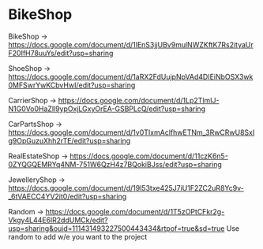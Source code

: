 # BikeShop

BikeShop -> https://docs.google.com/document/d/1lEnS3jjUBv9mulNWZKftK7Rs2ityaUrF20IfH78uuYs/edit?usp=sharing

ShoeShop -> https://docs.google.com/document/d/1aRX2FdUujpNpVAd4DIEiNbOSX3wk0MFSwrYwKCbvHwI/edit?usp=sharing

CarrierShop -> https://docs.google.com/document/d/1Lp2TlmIJ-N1G0Vo0HaZll9ypOxjLGxyOrEA-GSBPLcQ/edit?usp=sharing

CarPartsShop -> https://docs.google.com/document/d/1v0TIxmAclfhwETNm_3RwCRwU8SxIg9OpGuzuXhh2rTE/edit?usp=sharing

RealEstateShop -> https://docs.google.com/document/d/11czK6n5-0ZYQGQEMRYq4NM-751W6QzH4z7BQokiBJss/edit?usp=sharing

JewelleryShop -> https://docs.google.com/document/d/19l53txe425J7iU1F2ZC2uR8Yc9v-_6tVAECC4YV2it0/edit?usp=sharing



Random -> https://docs.google.com/document/d/1T5zOPtCFkr2g-Vkgy4L44E6lR2ddUMCk/edit?usp=sharing&ouid=111431493227500443434&rtpof=true&sd=true
Use random to add w/e you want to the project
